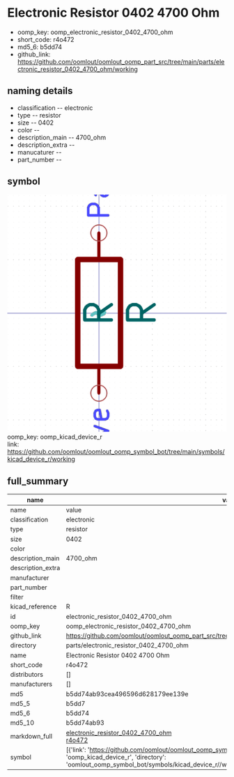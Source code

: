 # Electronic Resistor 0402 4700 Ohm

  
* oomp_key: oomp_electronic_resistor_0402_4700_ohm 
* short_code: r4o472
* md5_6: b5dd74  
* github_link: https://github.com/oomlout/oomlout_oomp_part_src/tree/main/parts/electronic_resistor_0402_4700_ohm/working  
## naming details
* classification -- electronic
* type -- resistor
* size -- 0402
* color -- 
* description_main -- 4700_ohm
* description_extra -- 
* manucaturer -- 
* part_number -- 



## symbol

![](symbol/0/working/working_600.png)  
oomp_key: oomp_kicad_device_r  
link: https://github.com/oomlout/oomlout_oomp_symbol_bot/tree/main/symbols/kicad_device_r/working  


## full_summary
| name | value | 
| --- | --- | 
| name | value | 
| classification | electronic | 
| type | resistor | 
| size | 0402 | 
| color |  | 
| description_main | 4700_ohm | 
| description_extra |  | 
| manufacturer |  | 
| part_number |  | 
| filter |  | 
| kicad_reference | R | 
| id | electronic_resistor_0402_4700_ohm | 
| oomp_key | oomp_electronic_resistor_0402_4700_ohm | 
| github_link | https://github.com/oomlout/oomlout_oomp_part_src/tree/main/parts/electronic_resistor_0402_4700_ohm/working | 
| directory | parts/electronic_resistor_0402_4700_ohm | 
| name | Electronic Resistor 0402 4700 Ohm | 
| short_code | r4o472 | 
| distributors | [] | 
| manufacturers | [] | 
| md5 | b5dd74ab93cea496596d628179ee139e | 
| md5_5 | b5dd7 | 
| md5_6 | b5dd74 | 
| md5_10 | b5dd74ab93 | 
| markdown_full | [electronic_resistor_0402_4700_ohm](https://github.com/oomlout/oomlout_oomp_part_src/tree/main/parts/electronic_resistor_0402_4700_ohm/working)<br>[r4o472](https://github.com/oomlout/oomlout_oomp_part_src/tree/main/parts/electronic_resistor_0402_4700_ohm/working)<br> | 
| symbol | [{'link': 'https://github.com/oomlout/oomlout_oomp_symbol_bot/tree/main/symbols/kicad_device_r', 'oomp_key': 'oomp_kicad_device_r', 'directory': 'oomlout_oomp_symbol_bot/symbols/kicad_device_r//working/working.kicad_sym'}] | 
